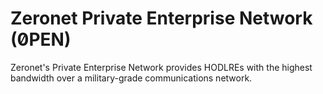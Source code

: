 # Zeronet Private Enterprise Network (0̸PEN)

Zeronet's Private Enterprise Network provides HODLREs with the highest bandwidth over a military-grade communications network.
